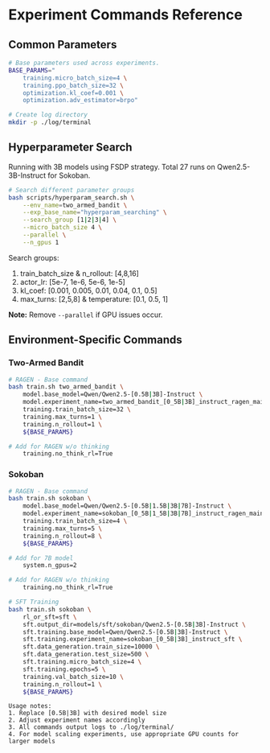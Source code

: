 # Experiment Commands Reference

## Common Parameters
```bash
# Base parameters used across experiments.
BASE_PARAMS="
    training.micro_batch_size=4 \
    training.ppo_batch_size=32 \
    optimization.kl_coef=0.001 \
    optimization.adv_estimator=brpo"

# Create log directory
mkdir -p ./log/terminal
```

## Hyperparameter Search
Running with 3B models using FSDP strategy. Total 27 runs on Qwen2.5-3B-Instruct for Sokoban.

```bash
# Search different parameter groups
bash scripts/hyperparam_search.sh \
    --env_name=two_armed_bandit \
    --exp_base_name="hyperparam_searching" \
    --search_group [1|2|3|4] \
    --micro_batch_size 4 \
    --parallel \
    --n_gpus 1
```

Search groups:
1. train_batch_size & n_rollout: [4,8,16]
2. actor_lr: [5e-7, 1e-6, 5e-6, 1e-5]
3. kl_coef: [0.001, 0.005, 0.01, 0.04, 0.1, 0.5]
4. max_turns: [2,5,8] & temperature: [0.1, 0.5, 1]

**Note:** Remove `--parallel` if GPU issues occur.

## Environment-Specific Commands

### Two-Armed Bandit
```bash
# RAGEN - Base command
bash train.sh two_armed_bandit \
    model.base_model=Qwen/Qwen2.5-[0.5B|3B]-Instruct \
    model.experiment_name=two_armed_bandit_[0_5B|3B]_instruct_ragen_main \
    training.train_batch_size=32 \
    training.max_turns=1 \
    training.n_rollout=1 \
    ${BASE_PARAMS}

# Add for RAGEN w/o thinking
    training.no_think_rl=True
```

### Sokoban
```bash
# RAGEN - Base command
bash train.sh sokoban \
    model.base_model=Qwen/Qwen2.5-[0.5B|1.5B|3B|7B]-Instruct \
    model.experiment_name=sokoban_[0_5B|1_5B|3B|7B]_instruct_ragen_main \
    training.train_batch_size=4 \
    training.max_turns=5 \
    training.n_rollout=8 \
    ${BASE_PARAMS}

# Add for 7B model
    system.n_gpus=2

# Add for RAGEN w/o thinking
    training.no_think_rl=True

# SFT Training
bash train.sh sokoban \
    rl_or_sft=sft \
    sft.output_dir=models/sft/sokoban/Qwen2.5-[0.5B|3B]-Instruct \
    sft.training.base_model=Qwen/Qwen2.5-[0.5B|3B]-Instruct \
    sft.training.experiment_name=sokoban_[0_5B|3B]_instruct_sft \
    sft.data_generation.train_size=10000 \
    sft.data_generation.test_size=500 \
    sft.training.micro_batch_size=4 \
    sft.training.epochs=5 \
    training.val_batch_size=10 \
    training.n_rollout=1 \
    ${BASE_PARAMS}
```

```
Usage notes:
1. Replace [0.5B|3B] with desired model size
2. Adjust experiment names accordingly
3. All commands output logs to ./log/terminal/
4. For model scaling experiments, use appropriate GPU counts for larger models